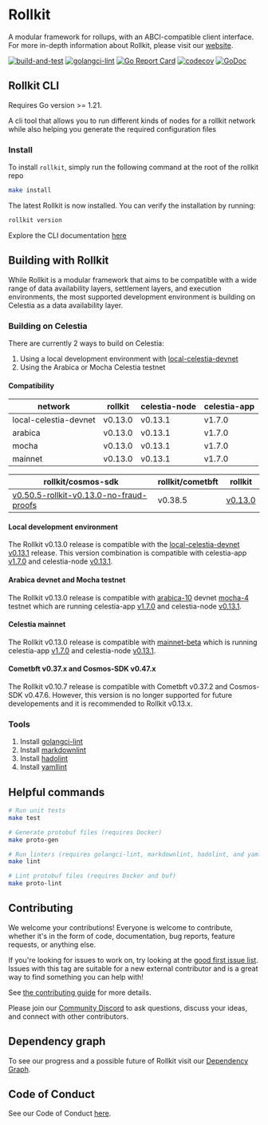 # Rollkit

A modular framework for rollups, with an ABCI-compatible client interface. For more in-depth information about Rollkit, please visit our [website](https://rollkit.dev).

<!-- markdownlint-disable MD013 -->
[![build-and-test](https://github.com/rollkit/rollkit/actions/workflows/test.yml/badge.svg)](https://github.com/rollkit/rollkit/actions/workflows/test.yml)
[![golangci-lint](https://github.com/rollkit/rollkit/actions/workflows/lint.yml/badge.svg)](https://github.com/rollkit/rollkit/actions/workflows/lint.yml)
[![Go Report Card](https://goreportcard.com/badge/github.com/rollkit/rollkit)](https://goreportcard.com/report/github.com/rollkit/rollkit)
[![codecov](https://codecov.io/gh/rollkit/rollkit/branch/main/graph/badge.svg?token=CWGA4RLDS9)](https://codecov.io/gh/rollkit/rollkit)
[![GoDoc](https://godoc.org/github.com/rollkit/rollkit?status.svg)](https://godoc.org/github.com/rollkit/rollkit)
<!-- markdownlint-enable MD013 -->

## Rollkit CLI

Requires Go version >= 1.21.

A cli tool that allows you to run different kinds of nodes for a rollkit network
while also helping you generate the required configuration files

### Install

To install `rollkit`, simply run the following command at the root of the
rollkit repo

```bash
make install
```

The latest Rollkit is now installed. You can verify the installation by running:

```bash
rollkit version
```

Explore the CLI documentation [here](./cmd/rollkit/docs/rollkit.md)

## Building with Rollkit

While Rollkit is a modular framework that aims to be compatible with a wide
range of data availability layers, settlement layers, and execution
environments, the most supported development environment is building on Celestia
as a data availability layer.

### Building on Celestia

There are currently 2 ways to build on Celestia:

1. Using a local development environment with [local-celestia-devnet](https://github.com/rollkit/local-celestia-devnet)
1. Using the Arabica or Mocha Celestia testnet

#### Compatibility

| network               | rollkit | celestia-node | celestia-app |
| --------------------- | ------- | ------------- | ------------ |
| local-celestia-devnet | v0.13.0 | v0.13.1       | v1.7.0       |
| arabica               | v0.13.0 | v0.13.1       | v1.7.0       |
| mocha                 | v0.13.0 | v0.13.1       | v1.7.0       |
| mainnet               | v0.13.0 | v0.13.1       | v1.7.0       |

<!-- markdownlint-disable MD013 -->
| rollkit/cosmos-sdk | rollkit/cometbft | rollkit |
|-|-|-|
| [v0.50.5-rollkit-v0.13.0-no-fraud-proofs](https://github.com/rollkit/cosmos-sdk/releases/tag/v0.50.5-rollkit-v0.13.0-no-fraud-proofs) | v0.38.5| [v0.13.0](https://github.com/rollkit/rollkit/releases/tag/v0.13.0) |
<!-- markdownlint-enable MD013 -->

#### Local development environment

The Rollkit v0.13.0 release is compatible with the
[local-celestia-devnet](https://github.com/rollkit/local-celestia-devnet) [v0.13.1](https://github.com/rollkit/local-celestia-devnet/releases/tag/v0.13.1)
release. This version combination is compatible with celestia-app
[v1.7.0](https://github.com/celestiaorg/celestia-app/releases/tag/v1.7.0)
and celestia-node
[v0.13.1](https://github.com/celestiaorg/celestia-node/releases/tag/v0.13.1).

#### Arabica devnet and Mocha testnet

The Rollkit v0.13.0 release is compatible with
[arabica-10](https://docs.celestia.org/nodes/arabica-devnet/) devnet
[mocha-4](https://docs.celestia.org/nodes/mocha-testnet/) testnet which are running
celestia-app
[v1.7.0](https://github.com/celestiaorg/celestia-app/releases/tag/v1.7.0)
and celestia-node
[v0.13.1](https://github.com/celestiaorg/celestia-node/releases/tag/v0.13.1).

#### Celestia mainnet
The Rollkit v0.13.0 release is compatible with [mainnet-beta](https://docs.celestia.org/nodes/mainnet/) which is running celestia-app
[v1.7.0](https://github.com/celestiaorg/celestia-app/releases/tag/v1.7.0)
and celestia-node
[v0.13.1](https://github.com/celestiaorg/celestia-node/releases/tag/v0.13.1).

#### Cometbft v0.37.x and Cosmos-SDK v0.47.x

The Rollkit v0.10.7 release is compatible with Cometbft v0.37.2 and Cosmos-SDK
v0.47.6. However, this version is no longer supported for future developements and
it is recommended to Rollkit v0.13.x.

### Tools

1. Install [golangci-lint](https://golangci-lint.run/welcome/install/)
1. Install [markdownlint](https://github.com/DavidAnson/markdownlint)
1. Install [hadolint](https://github.com/hadolint/hadolint)
1. Install [yamllint](https://yamllint.readthedocs.io/en/stable/quickstart.html)

## Helpful commands

```sh
# Run unit tests
make test

# Generate protobuf files (requires Docker)
make proto-gen

# Run linters (requires golangci-lint, markdownlint, hadolint, and yamllint)
make lint

# Lint protobuf files (requires Docker and buf)
make proto-lint

```

## Contributing

We welcome your contributions! Everyone is welcome to contribute, whether it's
in the form of code, documentation, bug reports, feature
requests, or anything else.

If you're looking for issues to work on, try looking at the
[good first issue list](https://github.com/rollkit/rollkit/issues?q=is%3Aissue+is%3Aopen+label%3A%22good+first+issue%22).
Issues with this tag are suitable for a new external contributor and is a great
way to find something you can help with!

See
[the contributing guide](https://github.com/rollkit/rollkit/blob/main/CONTRIBUTING.md)
for more details.

Please join our
[Community Discord](https://discord.com/invite/YsnTPcSfWQ)
to ask questions, discuss your ideas, and connect with other contributors.

## Dependency graph

To see our progress and a possible future of Rollkit visit our [Dependency
Graph](https://github.com/rollkit/rollkit/blob/main/specs/src/specs/rollkit-dependency-graph.md).

## Code of Conduct

See our Code of Conduct [here](https://docs.celestia.org/community/coc).

